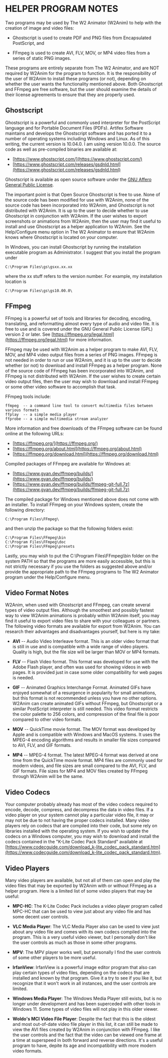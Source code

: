 # HELPER PROGRAM NOTES 

Two programs may be used by The W2 Animator (W2Anim) to help with the
creation of image and video files:

- Ghostscript is used to create PDF and PNG files from Encapsulated
  PostScript, and

- FFmpeg is used to create AVI, FLV, MOV, or MP4 video files from a
  series of static PNG images.

These programs are entirely separate from The W2 Animator, and are NOT
required by W2Anim for the program to function.  It is the responsibility
of the user of W2Anim to install these programs (or not), depending on
whether the user wants the functionality mentioned above.  Both Ghostscript
and FFmpeg are free software, but the user should examine the details of
their license agreements to ensure that they are properly used.


## Ghostscript

Ghostscript is a powerful and commonly used interpreter for the PostScript
language and for Portable Document Files (PDFs). Artifex Software maintains
and develops the Ghostscript software and has ported it to a number of
operating systems including Windows and Linux.  As of this writing, the
current version is 10.04.0.  I am using version 10.0.0.  The source code
as well as pre-compiled binaries are available at:

- [https://www.ghostscript.com/](https://www.ghostscript.com/)
- [https://www.ghostscript.com/releases/gsdnld.html](https://www.ghostscript.com/releases/gsdnld.html)

Ghostscript is available as open source software under the [GNU Affero
General Public License](https://www.gnu.org/licenses/agpl-3.0.html).

The important point is that Open Source Ghostscript is free to use.
None of the source code has been modified for use with W2Anim, none of
the source code has been incorporated into W2Anim, and Ghostscript is
not distributed with W2Anim.  It is up to the user to decide whether to
use Ghostscript in conjunction with W2Anim.  If the user wishes to export
screenshots or animations from W2Anim, then the user may find it useful
to install and use Ghostscript as a helper application to W2Anim.  See the
Help/Configure menu option in The W2 Animator to ensure that W2Anim knows
where Ghostscript is located on your computer.

In Windows, you can install Ghostscript by running the installation
executable program as Administrator.  I suggest that you install the
program under
```
C:\Program Files\gs\gsxx.xx.xx
```
where the xx stuff refers to the version number.  For example, my
installation location is
```
C:\Program Files\gs\gs10.00.0\
```


## FFmpeg

FFmpeg is a powerful set of tools and libraries for decoding,
encoding, translating, and reformatting almost every type of
audio and video file.  It is free to use and is covered under
the GNU General Public License (GPL) version 2 or later.  See
[https://ffmpeg.org/legal.html](https://ffmpeg.org/legal.html) for more
information.

FFmpeg may be used with W2Anim as a helper program to make AVI, FLV, MOV,
and MP4 video output files from a series of PNG images.  FFmpeg is not
needed in order to run or use W2Anim, and it is up to the user to decide
whether (or not) to download and install FFmpeg as a helper program.
None of the source code of FFmpeg has been incorporated into W2Anim,
and FFmpeg is not distributed with W2Anim.  If the user wishes to create
certain video output files, then the user may wish to download and install
FFmpeg or some other video software to accomplish that task.

FFmpeg tools include:
```
ffmpeg  -- a command line tool to convert multimedia files between various formats
ffplay  -- a simple media player
ffprobe -- a simple multimedia stream analyzer
```

More information and free downloads of the FFmpeg software can be found
online at the following URLs:

- [https://ffmpeg.org/](https://ffmpeg.org/)
- [https://ffmpeg.org/about.html](https://ffmpeg.org/about.html)
- [https://ffmpeg.org/download.html](https://ffmpeg.org/download.html)

Compiled packages of FFmpeg are available for Windows at:

- [https://www.gyan.dev/ffmpeg/builds/](https://www.gyan.dev/ffmpeg/builds/)
- [https://www.gyan.dev/ffmpeg/builds/ffmpeg-git-full.7z](https://www.gyan.dev/ffmpeg/builds/ffmpeg-git-full.7z)

The compiled package for Windows mentioned above does not come with
an installer.  To install FFmpeg on your Windows system, create the
following directory:
```
C:\Program Files\FFmpeg\
```
and then unzip the package so that the following folders exist:
```
C:\Program Files\FFmpeg\bin
C:\Program Files\FFmpeg\doc
C:\Program Files\FFmpeg\presets
```

Lastly, you may wish to put the C:\Program Files\FFmpeg\bin folder on the
system PATH so that the programs are more easily accessible, but this is
not strictly necessary if you use the folders as suggested above and/or
provide the appropriate path to the FFmpeg programs to The W2 Animator
program under the Help/Configure menu.


## Video Format Notes

W2Anim, when used with Ghostscript and FFmpeg, can create several types
of video output files.  Although the smoothest and possibly fastest way
to view W2Anim animations is probably within W2Anim itself, you may find
it useful to export video files to share with your colleagues or partners.
The following video formats are available for export from W2Anim.  You can
research their advantages and disadvantages yourself, but here is my take:

- **AVI** -- Audio Video Interleave format.  This is an older video format
  that is still in use and is compatible with a wide range of video players.
  Quality is high, but the file size will be larger than MOV or MP4 formats.

- **FLV** -- Flash Video format. This format was developed for use with the
  Adobe Flash player, and often was used for showing videos in web pages. It
  is provided just in case some older compatibility for web pages is needed.

- **GIF** -- Animated Graphics Interchange Format. Animated GIFs have enjoyed
  somewhat of a resurgence in popularity for small animations, but this
  format is not recommended unless you have no other options.  W2Anim can
  create animated GIFs without FFmpeg, but Ghostscript or a similar
  PostScript interpreter is still needed. This video format restricts the
  color palette to 256 colors, and compression of the final file is poor
  compared to other video formats.

- **MOV** -- QuickTime movie format. The MOV format was developed by
  Apple and is compatible with Windows and MacOS systems. It uses the MPEG-4
  encoding algorithms and results in smaller file sizes compared to AVI,
  FLV, and GIF formats.

- **MP4** -- MPEG-4 format. The latest MPEG-4 format was derived at one
  time from the QuickTime movie format. MP4 files are commonly used for
  modern videos, and file sizes are small compared to the AVI, FLV, and
  GIF formats.  File sizes for MP4 and MOV files created by FFmpeg through
  W2Anim will be the same.


## Video Codecs

Your computer probably already has most of the video codecs required
to encode, decode, compress, and decompress the data in video files.
If a video player on your system cannot play a particular video file,
it may or may not be due to not having the proper codecs installed.
Many video players rely on codecs that are compiled into their code, but
some rely on libraries installed with the operating system.  If you wish
to update the codecs on a Windows computer, you may wish to download and
install the codecs contained in the "K-Lite Codec Pack Standard" available
at [https://www.codecguide.com/download_k-lite_codec_pack_standard.htm](https://www.codecguide.com/download_k-lite_codec_pack_standard.htm).


## Video Players

Many video players are available, but not all of them can open and play
the video files that may be exported by W2Anim with or without FFmpeg as
a helper program.  Here is a limited list of some video players that may
be useful:

- **MPC-HC**:  The K-Lite Codec Pack includes a video player program
  called MPC-HC that can be used to view just about any video file
  and has some decent user controls.

- **VLC Media Player**:  The VLC Media Player also can be used to view
  just about any video file and comes with its own codecs compiled into
  the program.  This is a very useful video viewer, but I personally
  don't like the user controls as much as those in some other programs.

- **MPV**:  The MPV player works well, but personally I find the user
  controls of some other players to be more useful.

- **IrfanView**:  IrfanView is a powerful image editor program that
  also can play certain types of video files, depending on the codecs
  that are installed and known by that program. Give it a try to see
  if you like it, but recognize that it won't work in all instances,
  and the user controls are limited.

- **Windows Media Player**:  The Windows Media Player still exists,
  but is no longer under development and has been superceded with
  other tools in Windows 11.  Some types of video files will not play
  in this older viewer.

- **Woldo's MCI Video File Player**:  Despite the fact that this is
  the oldest and most out-of-date video file player in this list,
  it can still be made to view the AVI files created by W2Anim in
  conjunction with FFmpeg.  I like the user controls and the fact
  that the video can be viewed one frame at a time at superspeed in
  both forward and reverse directions.  It's a useful program to have,
  depite its age and incompatibility with more modern video formats.
